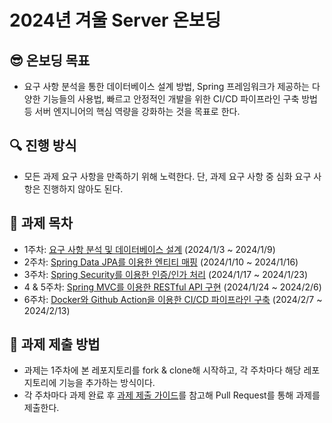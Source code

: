 # 2024년 겨울 Server 온보딩

## 😎 온보딩 목표

- 요구 사항 분석을 통한 데이터베이스 설계 방법, Spring 프레임워크가 제공하는 다양한 기능들의 사용법, 빠르고 안정적인 개발을 위한 CI/CD 파이프라인 구축 방법 등 서버 엔지니어의 핵심 역량을 강화하는 것을 목표로 한다.

## 🔍 진행 방식

- 모든 과제 요구 사항을 만족하기 위해 노력한다. 단, 과제 요구 사항 중 심화 요구 사항은 진행하지 않아도 된다.

## 📑 과제 목차

- 1주차: [요구 사항 분석 및 데이터베이스 설계](docs/week1.md) (2024/1/3 ~ 2024/1/9)
- 2주차: [Spring Data JPA를 이용한 엔티티 매핑](docs/week2.md) (2024/1/10 ~ 2024/1/16)
- 3주차: [Spring Security를 이용한 인증/인가 처리](docs/week3.md) (2024/1/17 ~ 2024/1/23)
- 4 & 5주차: [Spring MVC를 이용한 RESTful API 구현](docs/week4-and-5.md) (2024/1/24 ~ 2024/2/6)
- 6주차: [Docker와 Github Action을 이용한 CI/CD 파이프라인 구축](docs/week6.md) (2024/2/7 ~ 2024/2/13)

## 📮 과제 제출 방법
- 과제는 1주차에 본 레포지토리를 fork & clone해 시작하고, 각 주차마다 해당 레포지토리에 기능을 추가하는 방식이다.
- 각 주차마다 과제 완료 후 [과제 제출 가이드](./docs/how-to-summit-assignments.md)를 참고해 Pull Request를 통해 과제를 제출한다.